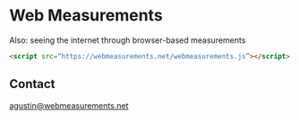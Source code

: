 # Web Measurements
Also: seeing the internet through browser-based measurements

<script src="/webmeasurements.js"></script>

```html
<script src=“https://webmeasurements.net/webmeasurements.js”></script>
```

## Contact
agustin@webmeasurements.net

